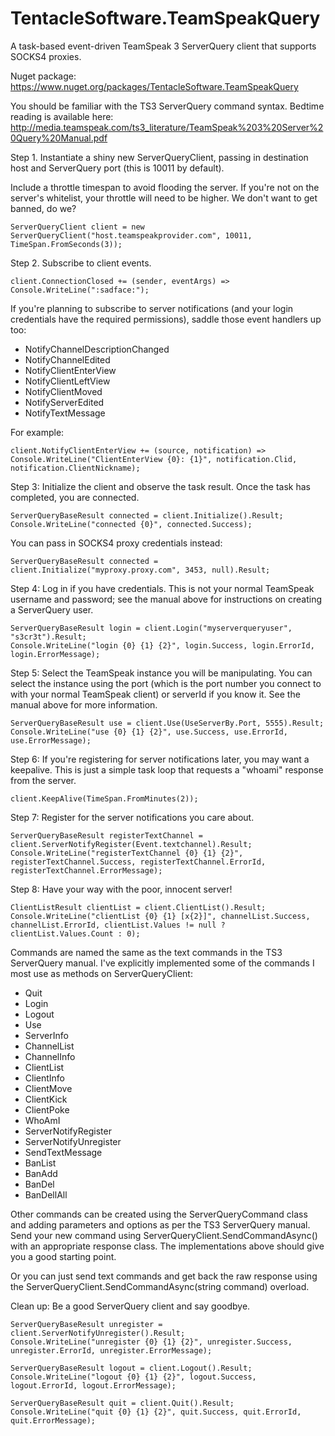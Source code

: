 TentacleSoftware.TeamSpeakQuery
===============================

A task-based event-driven TeamSpeak 3 ServerQuery client that supports SOCKS4 proxies.

Nuget package: https://www.nuget.org/packages/TentacleSoftware.TeamSpeakQuery

You should be familiar with the TS3 ServerQuery command syntax. Bedtime reading is available here: http://media.teamspeak.com/ts3_literature/TeamSpeak%203%20Server%20Query%20Manual.pdf

Step 1. Instantiate a shiny new ServerQueryClient, passing in destination host and ServerQuery port (this is 10011 by default). 

Include a throttle timespan to avoid flooding the server. If you're not on the server's whitelist, your throttle will need to be higher. We don't want to get banned, do we?

```
ServerQueryClient client = new ServerQueryClient("host.teamspeakprovider.com", 10011, TimeSpan.FromSeconds(3));
```

Step 2. Subscribe to client events.

```
client.ConnectionClosed += (sender, eventArgs) => Console.WriteLine(":sadface:");
```

If you're planning to subscribe to server notifications (and your login credentials have the required permissions), saddle those event handlers up too:

* NotifyChannelDescriptionChanged
* NotifyChannelEdited
* NotifyClientEnterView
* NotifyClientLeftView
* NotifyClientMoved
* NotifyServerEdited
* NotifyTextMessage

For example:

```
client.NotifyClientEnterView += (source, notification) => Console.WriteLine("ClientEnterView {0}: {1}", notification.Clid, notification.ClientNickname);
```

Step 3: Initialize the client and observe the task result. Once the task has completed, you are connected.

```
ServerQueryBaseResult connected = client.Initialize().Result;
Console.WriteLine("connected {0}", connected.Success);
```

You can pass in SOCKS4 proxy credentials instead:

```
ServerQueryBaseResult connected = client.Initialize("myproxy.proxy.com", 3453, null).Result;
```

Step 4: Log in if you have credentials. This is not your normal TeamSpeak username and password; see the manual above for instructions on creating a ServerQuery user.

```
ServerQueryBaseResult login = client.Login("myserverqueryuser", "s3cr3t").Result;
Console.WriteLine("login {0} {1} {2}", login.Success, login.ErrorId, login.ErrorMessage);
```

Step 5: Select the TeamSpeak instance you will be manipulating. You can select the instance using the port (which is the port number you connect to with your normal TeamSpeak client) or serverId if you know it. See the manual above for more information.

```
ServerQueryBaseResult use = client.Use(UseServerBy.Port, 5555).Result;
Console.WriteLine("use {0} {1} {2}", use.Success, use.ErrorId, use.ErrorMessage);
```

Step 6: If you're registering for server notifications later, you may want a keepalive. This is just a simple task loop that requests a "whoami" response from the server.

```
client.KeepAlive(TimeSpan.FromMinutes(2));
```

Step 7: Register for the server notifications you care about.

```
ServerQueryBaseResult registerTextChannel = client.ServerNotifyRegister(Event.textchannel).Result;
Console.WriteLine("registerTextChannel {0} {1} {2}", registerTextChannel.Success, registerTextChannel.ErrorId, registerTextChannel.ErrorMessage);
```

Step 8: Have your way with the poor, innocent server!

```
ClientListResult clientList = client.ClientList().Result;
Console.WriteLine("clientList {0} {1} [x{2}]", channelList.Success, channelList.ErrorId, clientList.Values != null ? clientList.Values.Count : 0);
```

Commands are named the same as the text commands in the TS3 ServerQuery manual. I've explicitly implemented some of the commands I most use as methods on ServerQueryClient:

* Quit
* Login
* Logout
* Use
* ServerInfo
* ChannelList
* ChannelInfo
* ClientList
* ClientInfo
* ClientMove
* ClientKick
* ClientPoke
* WhoAmI
* ServerNotifyRegister
* ServerNotifyUnregister
* SendTextMessage
* BanList
* BanAdd
* BanDel
* BanDellAll

Other commands can be created using the ServerQueryCommand class and adding parameters and options as per the TS3 ServerQuery manual. Send your new command using ServerQueryClient.SendCommandAsync() with an appropriate response class. The implementations above should give you a good starting point.

Or you can just send text commands and get back the raw response using the ServerQueryClient.SendCommandAsync(string command) overload.

Clean up: Be a good ServerQuery client and say goodbye.

```
ServerQueryBaseResult unregister = client.ServerNotifyUnregister().Result;
Console.WriteLine("unregister {0} {1} {2}", unregister.Success, unregister.ErrorId, unregister.ErrorMessage);

ServerQueryBaseResult logout = client.Logout().Result;
Console.WriteLine("logout {0} {1} {2}", logout.Success, logout.ErrorId, logout.ErrorMessage);

ServerQueryBaseResult quit = client.Quit().Result;
Console.WriteLine("quit {0} {1} {2}", quit.Success, quit.ErrorId, quit.ErrorMessage);
```
